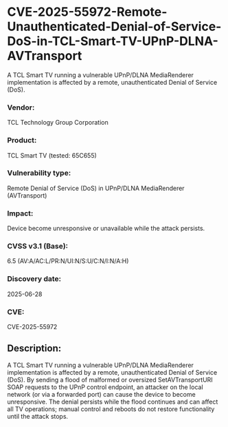 # CVE-2025-55972-Remote-Unauthenticated-Denial-of-Service-DoS-in-TCL-Smart-TV-UPnP-DLNA-AVTransport
A TCL Smart TV running a vulnerable UPnP/DLNA MediaRenderer implementation is affected by a remote, unauthenticated Denial of Service (DoS).

### Vendor: 
TCL Technology Group Corporation

### Product: 
TCL Smart TV (tested: 65C655)

### Vulnerability type: 
Remote Denial of Service (DoS) in UPnP/DLNA MediaRenderer (AVTransport)

### Impact: 
Device become unresponsive or unavailable while the attack persists.

### CVSS v3.1 (Base): 
6.5 (AV:A/AC:L/PR:N/UI:N/S:U/C:N/I:N/A:H)

### Discovery date: 
2025-06-28

### CVE: 
CVE-2025-55972

## Description: 
A TCL Smart TV running a vulnerable UPnP/DLNA MediaRenderer implementation is affected by a remote, unauthenticated Denial of Service (DoS). By sending a flood of malformed or oversized SetAVTransportURI SOAP requests to the UPnP control endpoint, an attacker on the local network (or via a forwarded port) can cause the device to become unresponsive. The denial persists while the flood continues and can affect all TV operations; manual control and reboots do not restore functionality until the attack stops.
